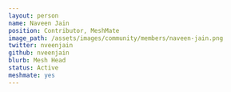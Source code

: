 ```yaml
---
layout: person
name: Naveen Jain
position: Contributor, MeshMate
image_path: /assets/images/community/members/naveen-jain.png
twitter: nveenjain
github: nveenjain
blurb: Mesh Head
status: Active
meshmate: yes
---
```

